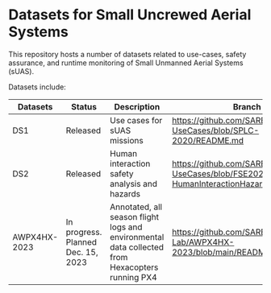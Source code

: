 # Datasets for Small Uncrewed Aerial Systems

This repository hosts a number of datasets related to use-cases, safety assurance, and runtime monitoring of Small Unmanned Aerial Systems (sUAS).

Datasets include:

| Datasets     | Status | Description                 | Branch | Publication |
|--|--|-------------                    |--                              |-- |  
| DS1          | Released | Use cases for sUAS missions | https://github.com/SAREC-Lab/sUAS-UseCases/blob/SPLC-2020/README.md | [SPLC 2020](../SPLC-2020/SPLC2020.txt)|
| DS2          | Released | Human interaction safety analysis and hazards | https://github.com/SAREC-Lab/sUAS-UseCases/blob/FSE2021-HumanInteractionHazards/README.md| FSE 2021|
| AWPX4HX-2023  |In progress. Planned Dec. 15, 2023  | Annotated, all season flight logs and environmental data collected from Hexacopters running PX4 | https://github.com/SAREC-Lab/AWPX4HX-2023/blob/main/README.md | Link to AVIATION paper.|
